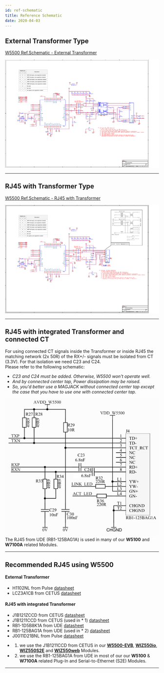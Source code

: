 ```yaml
---
id: ref-schematic
title: Reference Schematic
date: 2020-04-03
---
```



## External Transformer Type

<a href="/img/products/w5500/w5500_sch_v110_use_trans_.pdf" target="_blank">W5500 Ref.Schematic - External Transformer</a>

![W5500 Ref.Schematic (External Transformer)](/img/products/w5500/w5500_sch_v110_use_trans_.png)

-----


## RJ45 with Transformer Type

<a href="/img/products/w5500/w5500_sch_v110_use_mag_.pdf" target="_blank">W5500 Ref.Schematic - RJ45 with Transformer</a>

![W5500 Reference Schematic (RJ45 with Transformer)](/img/products/w5500/w5500_sch_v110_use_mag_.png)

-----


## RJ45 with integrated Transformer and connected CT

For using connected CT signals inside the Transformer or inside RJ45 the
matching network (2x 50R) of the RX+/- signals must be isolated from CT
(3.3V). For that isolation we need C23 and C24.  
Please refer to the following schematic:


  - *C23 and C24 must be added. Otherwise, W5500 won't operate well.*
  - *And by connected center tap, Power dissipation may be raised.*
  - *So, you'd better use a MAGJACK without connected center tap except
    the case that you have to use one with connected center tap.*


![w5500_schematic-connected-cts_003.jpg](/img/products/w5500/w5500_schematic-connected-cts_003.jpg)  
The RJ45 from UDE (RB1-125BAG1A) is used in many of our **W5100** and
**W7100A** related Modules.

-----


## Recommended RJ45 using W5500

#### External Transformer

- H1102NL from Pulse 
<a href="/img/products/w5500/01.h1102nl_h325.pdf" target="_blank">datasheet</a>  
- LCZ3A1CB from CETUS 
<a href="/img/products/w5500/02.lcz3a1cb.pdf" target="_blank">datasheet</a>  

#### RJ45 with integrated Transformer

- J1B121ZCCD from CETUS 
<a href="/img/products/w5500/1.j1b121zccd-v0-101115.pdf" target="_blank">datasheet</a>  
- J1B1211CCD from CETUS (used in * 1) 
<a href="/img/products/w5500/2.j1b1211ccd.pdf" target="_blank">datasheet</a>  
- RB1-1D5B8K1A from UDE 
<a href="/img/products/w5500/3.rb1-1d5b8k1a_287-00_.pdf" target="_blank">datasheet</a>  
- RB1-125BAG1A from UDE (used in * 2) 
<a href="/img/products/w5500/rb1-125bag1a_111-00_.pdf" target="_blank">datasheet</a>  
- J0011D21BNL from Pulse 
<a href="/img/products/w5500/4.j0011d21bnl.pdf" target="_blank">datasheet</a>  
  
* 1) we use the J1B1211CCD from CETUS in our
**[W5500-EVB](W5500-EVB/W5500-EVB.md)**,
**[WIZ550io](../../ioModule/wiz550io.md)**,
**[WIZ550S2E](../../S2E-Module/WIZ550S2E/WIZ550S2E.md)** and
**[WIZ550web](../../App-Module/WIZ550web/WIZ550web.md)** Modules.  
* 2) we use the RB1-125BAG1A from UDE in most of our our **W5100** &
**W7100A** related Plug-In and Serial-to-Ethernet (S2E) Modules.  
----
